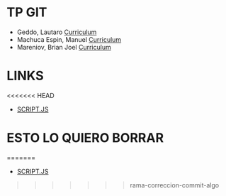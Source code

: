 # TP GIT
- Geddo, Lautaro [Curriculum](https://github.com/manumachuca/tp1-git/blob/master/cv_lautaro_geddo.md)
- Machuca Espin, Manuel [Curriculum](https://github.com/manumachuca/tp1-git/blob/develop-Manuel/CV_manuel_machuca.md)
- Mareniov, Brian Joel [Curriculum](https://github.com/manumachuca/tp1-git/blob/develop-Brian-M/CV_Brian_Mareniov.md)

# LINKS
<<<<<<< HEAD
- [SCRIPT.JS](https://github.com/manumachuca/tp1-git/blob/feature-prueba/script.js)

# ESTO LO QUIERO BORRAR 
=======
- [SCRIPT.JS](https://github.com/manumachuca/tp1-git/blob/feature-prueba/script.js)
>>>>>>> rama-correccion-commit-algo
